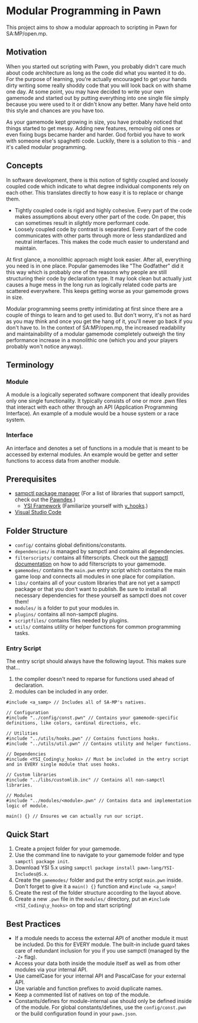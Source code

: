 # Modular Programming in Pawn

This project aims to show a modular approach to scripting in Pawn for SA:MP/open.mp.

## Motivation

When you started out scripting with Pawn, you probably didn't care much about code architecture as long as
the code did what you wanted it to do. For the purpose of learning, you're actually encouraged to get your
hands dirty writing some really shoddy code that you will look back on with shame one day.
At some point, you may have decided to write your own gamemode and started out by putting everything into
one single file simply because you were used to it or didn't know any better. Many have held onto this style
and chances are you have too.

As your gamemode kept growing in size, you have probably noticed that things started to get messy.
Adding new features, removing old ones or even fixing bugs became harder and harder. God forbid you have to
work with someone else's spaghetti code. Luckily, there is a solution to this - and it's called modular programming.

## Concepts

In software development, there is this notion of tightly coupled and loosely coupled code which indicate
to what degree individual components rely on each other. This translates directly to how easy it is to replace
or change them.

- Tightly coupled code is rigid and highly cohesive. Every part of the code makes assumptions about every
  other part of the code. On paper, this can sometimes result in _slightly_ more performant code.
- Loosely coupled code by contrast is separated. Every part of the code communicates with other parts
  through more or less standardized and neutral interfaces. This makes the code much easier to understand
  and maintain.

At first glance, a monolithic approach might look easier. After all, everything you need is in one place. Popular
gamemodes like "The Godfather" did it this way which is probably one of the reasons why people are still structuring
their code by declaration type. It may look clean but actually just causes a huge mess in the long run as logically
related code parts are scattered everywhere. This keeps getting worse as your gamemode grows in size.

Modular programming seems pretty intimidating at first since there are a couple of things to learn and to get
used to. But don't worry, it's not as hard as you may think and once you get the hang of it, you'll never go
back if you don't have to. In the context of SA:MP/open.mp, the increased readability and maintainability
of a modular gamemode completely outweigh the tiny performance increase in a monolithic one (which you and your players
probably won't notice anyway).

## Terminology

### Module

A module is a logically seperated software component that ideally provides only one single functionality.
It typically consists of one or more .pwn files that interact with each other through an API (Application
Programming Interface). An example of a module would be a house system or a race system.

### Interface

An interface and denotes a set of functions in a module that is meant to be accessed by external modules.
An example would be getter and setter functions to access data from another module.

## Prerequisites

- [sampctl package manager](https://github.com/Southclaws/sampctl) (For a list of libraries that support sampctl, check out the [Pawndex](https://packages.sampctl.com/).)
  - [YSI Framework](https://github.com/pawn-lang/YSI-Includes/tree/5.x) (Familiarize yourself with [y_hooks](https://github.com/pawn-lang/YSI-Includes/blob/5.x/YSI_Coding/y_hooks.md).)
- [Visual Studio Code](https://code.visualstudio.com/)

## Folder Structure

- `config/` contains global definitions/constants.
- `dependencies/` is managed by sampctl and contains all dependencies.
- `filterscripts/` contains all filterscripts. Check out the [sampctl documentation](https://github.com/Southclaws/sampctl/wiki/Filterscripts) on how to add filterscripts to your gamemode.
- `gamemodes/` contains the `main.pwn` entry script which contains the main game loop and connects all modules in one place for compilation.
- `libs/` contains all of your custom libraries that are not yet a sampctl package or that you don't want to publish. Be sure to install all necessary dependencies for these yourself as sampctl does not cover them!
- `modules/` is a folder to put your modules in.
- `plugins/` contains all non-sampctl plugins.
- `scriptfiles/` contains files needed by plugins.
- `utils/` contains utility or helper functions for common programming tasks.

### Entry Script

The entry script should always have the following layout.
This makes sure that...

1. the compiler doesn't need to reparse for functions used ahead of declaration.
2. modules can be included in any order.

```pawn
#include <a_samp> // Includes all of SA-MP's natives.

// Configuration
#include "../config/const.pwn" // Contains your gamemode-specific definitions, like colors, cardinal directions, etc.

// Utilities
#include "../utils/hooks.pwn" // Contains functions hooks.
#include "../utils/util.pwn" // Contains utility and helper functions.

// Dependencies
#include <YSI_Coding\y_hooks> // Must be included in the entry script and in EVERY single module that uses hooks.

// Custom libraries
#include "../libs/customlib.inc" // Contains all non-sampctl libraries.

// Modules
#include "../modules/<module>.pwn" // Contains data and implementation logic of module.

main() {} // Ensures we can actually run our script.
```

## Quick Start

1. Create a project folder for your gamemode.
2. Use the command line to navigate to your gamemode folder and type `sampctl package init`.
3. Download YSI 5.x using `sampctl package install pawn-lang/YSI-Includes@5.x`.
4. Create the `gamemodes/` folder and put the entry script `main.pwn` inside. Don't forget to give it a `main() {}` function and `#include <a_samp>`!
5. Create the rest of the folder structure according to the layout above.
6. Create a new `.pwn` file in the `modules/` directory, put an `#include <YSI_Coding\y_hooks>` on top and start scripting!

## Best Practices

- If a module needs to access the external API of another module it must be included. Do this for EVERY module. The built-in include guard takes care of redundant inclusion for you if you use sampctl (managed by the `-Z+` flag).
- Access your data both inside the module itself as well as from other modules via your internal API.
- Use camelCase for your internal API and PascalCase for your external API.
- Use variable and function prefixes to avoid duplicate names.
- Keep a commented list of natives on top of the module.
- Constants/defines for module-internal use should only be defined inside of the module. For global constants/defines, use the `config/const.pwn` or the build configuration found in your `pawn.json`.
